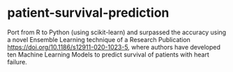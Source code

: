 # patient-survival-prediction
Port from R to Python (using scikit-learn) and surpassed the accuracy using a novel Ensemble Learning technique of a Research Publication https://doi.org/10.1186/s12911-020-1023-5, where authors have developed ten Machine Learning Models to predict survival of patients with heart failure.
